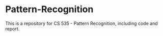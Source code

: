 # Pattern-Recognition
This is a repository for CS 535 - Pattern Recognition, including code and report.